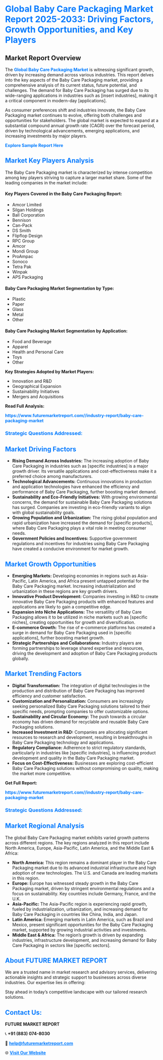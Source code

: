 <h1 style="color: #007BFF;">Global Baby Care Packaging Market Report 2025-2033: Driving Factors, Growth Opportunities, and Key Players</h1>

<section id="overview">
<h2>Market Report Overview</h2>
<p>The <a href="https://www.futuremarketreport.com//industry-report/baby-care-packaging-market" style="color: #007BFF; text-decoration: none;"><strong>Global Baby Care Packaging Market</strong></a> is witnessing significant growth, driven by increasing demand across various industries. This report delves into the key aspects of the Baby Care Packaging market, providing a comprehensive analysis of its current status, future potential, and challenges. The demand for Baby Care Packaging has surged due to its wide-ranging applications in industries such as [insert industries], making it a critical component in modern-day [applications].</p>
<p>As consumer preferences shift and industries innovate, the Baby Care Packaging market continues to evolve, offering both challenges and opportunities for stakeholders. The global market is expected to expand at a substantial compound annual growth rate (CAGR) over the forecast period, driven by technological advancements, emerging applications, and increasing investments by major players.</p>
</section>

<section id="overview">
<p><a href="https://www.futuremarketreport.com//request-sample/reportId=62014" style="color: #007BFF; text-decoration: none;"><strong>Explore Sample Report Here</strong></a></p>
</section>

<section id="key-players">
<h2 style="color: #007BFF;">Market Key Players Analysis</h2>
<p>The Baby Care Packaging market is characterized by intense competition among key players striving to capture a larger market share. Some of the leading companies in the market include:</p>
<h4>Key Players Covered in the Baby Care Packaging Report:</h4>
<ul><li>Amcor Limited</li><li>Silgan Holdings</li><li>Ball Corporation</li><li>Bennison</li><li>Can-Pack</li><li>DS Smith</li><li>Flipflop Design</li><li>RPC Group</li><li>Amcor</li><li>Mondi Group</li><li>ProAmpac</li><li>Sonoco</li><li>Tetra Pak</li><li>Winpak</li><li>APS Packaging</li></ul>
<h4>Baby Care Packaging Market Segmentation by Type:</h4>
<ul><li>Plastic</li><li>Paper</li><li>Glass</li><li>Metal</li><li>Other</li></ul>

<h4>Baby Care Packaging Market Segmentation by Application:</h4>
<ul><li>Food and Beverage</li><li>Apparel</li><li>Health and Personal Care</li><li>Toys</li><li>Other</li></ul>
<p><strong>Key Strategies Adopted by Market Players:</strong></p>
<ul>
<li>Innovation and R&D</li>
<li>Geographical Expansion</li>
<li>Sustainability Initiatives</li>
<li>Mergers and Acquisitions</li>
</ul>
</section>

<section>
<p><strong>Read Full Analysis: </strong></p><a href="https://www.futuremarketreport.com//industry-report/baby-care-packaging-market" style="color: #007BFF; text-decoration: none;"><strong>https://www.futuremarketreport.com//industry-report/baby-care-packaging-market</strong></a>
<h3 style="color: #007BFF;">Strategic Questions Addressed:</h3>
</section>

<section id="driving-factors">
<h2 style="color: #007BFF;">Market Driving Factors</h2>
<ul>
<li><strong>Rising Demand Across Industries:</strong> The increasing adoption of Baby Care Packaging in industries such as [specific industries] is a major growth driver. Its versatile applications and cost-effectiveness make it a preferred choice among manufacturers.</li>
<li><strong>Technological Advancements:</strong> Continuous innovations in production and application technologies have enhanced the efficiency and performance of Baby Care Packaging, further boosting market demand.</li>
<li><strong>Sustainability and Eco-Friendly Initiatives:</strong> With growing environmental concerns, the demand for sustainable Baby Care Packaging solutions has surged. Companies are investing in eco-friendly variants to align with global sustainability goals.</li>
<li><strong>Growing Population and Urbanization:</strong> The rising global population and rapid urbanization have increased the demand for [specific products], where Baby Care Packaging plays a vital role in meeting consumer needs.</li>
<li><strong>Government Policies and Incentives:</strong> Supportive government regulations and incentives for industries using Baby Care Packaging have created a conducive environment for market growth.</li>
</ul>
</section>

<section id="growth-opportunities">
<h2 style="color: #007BFF;">Market Growth Opportunities</h2>
<ul>
<li><strong>Emerging Markets:</strong> Developing economies in regions such as Asia-Pacific, Latin America, and Africa present untapped potential for the Baby Care Packaging market. Increasing industrialization and urbanization in these regions are key growth drivers.</li>
<li><strong>Innovative Product Development:</strong> Companies investing in R&D to create innovative Baby Care Packaging products with enhanced features and applications are likely to gain a competitive edge.</li>
<li><strong>Expansion into Niche Applications:</strong> The versatility of Baby Care Packaging allows it to be utilized in niche markets such as [specific niches], creating opportunities for growth and diversification.</li>
<li><strong>E-commerce Growth:</strong> The rise of e-commerce platforms has created a surge in demand for Baby Care Packaging used in [specific applications], further boosting market growth.</li>
<li><strong>Strategic Partnerships and Collaborations:</strong> Industry players are forming partnerships to leverage shared expertise and resources, driving the development and adoption of Baby Care Packaging products globally.</li>
</ul>
</section>

<section id="trending-factors">
<h2 style="color: #007BFF;">Market Trending Factors</h2>
<ul>
<li><strong>Digital Transformation:</strong> The integration of digital technologies in the production and distribution of Baby Care Packaging has improved efficiency and customer satisfaction.</li>
<li><strong>Customization and Personalization:</strong> Consumers are increasingly seeking personalized Baby Care Packaging solutions tailored to their specific needs, prompting companies to offer customizable options.</li>
<li><strong>Sustainability and Circular Economy:</strong> The push towards a circular economy has driven demand for recyclable and reusable Baby Care Packaging solutions.</li>
<li><strong>Increased Investment in R&D:</strong> Companies are allocating significant resources to research and development, resulting in breakthroughs in Baby Care Packaging technology and applications.</li>
<li><strong>Regulatory Compliance:</strong> Adherence to strict regulatory standards, particularly in industries like [specific industries], is influencing product development and quality in the Baby Care Packaging market.</li>
<li><strong>Focus on Cost-Effectiveness:</strong> Businesses are exploring cost-efficient Baby Care Packaging solutions without compromising on quality, making the market more competitive.</li>
</ul>
</section>

<section>
<p><strong>Get Full Report: </strong></p><a href="https://www.futuremarketreport.com//industry-report/baby-care-packaging-market" style="color: #007BFF; text-decoration: none;"><strong>https://www.futuremarketreport.com//industry-report/baby-care-packaging-market</strong></a>
<h3 style="color: #007BFF;">Strategic Questions Addressed:</h3>
</section>


<section id="regional-analysis">
<h2 style="color: #007BFF;">Market Regional Analysis</h2>
<p>The global Baby Care Packaging market exhibits varied growth patterns across different regions. The key regions analyzed in this report include North America, Europe, Asia-Pacific, Latin America, and the Middle East & Africa:</p>
<ul>
<li><strong>North America:</strong> This region remains a dominant player in the Baby Care Packaging market due to its advanced industrial infrastructure and high adoption of new technologies. The U.S. and Canada are leading markets in this region.</li>
<li><strong>Europe:</strong> Europe has witnessed steady growth in the Baby Care Packaging market, driven by stringent environmental regulations and a focus on sustainability. Key countries include Germany, France, and the U.K.</li>
<li><strong>Asia-Pacific:</strong> The Asia-Pacific region is experiencing rapid growth, fueled by industrialization, urbanization, and increasing demand for Baby Care Packaging in countries like China, India, and Japan.</li>
<li><strong>Latin America:</strong> Emerging markets in Latin America, such as Brazil and Mexico, present significant opportunities for the Baby Care Packaging market, supported by growing industrial activities and investments.</li>
<li><strong>Middle East & Africa:</strong> The region’s growth is driven by expanding industries, infrastructure development, and increasing demand for Baby Care Packaging in sectors like [specific sectors].</li>
</ul>
</section>

<footer>
<h2 style="color: #007BFF;">About FUTURE MARKET REPORT</h2>
<p>We are a trusted name in market research and advisory services, delivering actionable insights and strategic support to businesses across diverse industries. Our expertise lies in offering:</p>

<p>Stay ahead in today’s competitive landscape with our tailored research solutions.</p>

<h2 style="color: #007BFF;">Contact Us:</h2>
<p><strong>FUTURE MARKET REPORT</strong></p>
<p>📞 <strong>+91 (883) 074-8030</strong></p>
<p>📧 <strong><a href="mailto:help@futuremarketreport.com" style="color: #007BFF;">help@futuremarketreport.com</a></strong></p>
<p>🌐 <strong><a href="https://www.futuremarketreport.com/" style="color: #007BFF;">Visit Our Website</a></strong></p>
</footer>